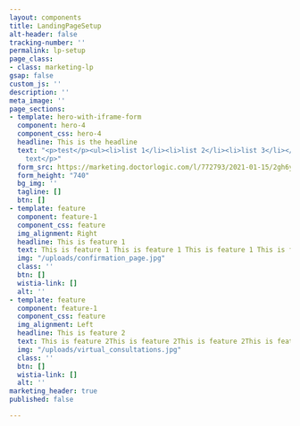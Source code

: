 ```yaml
---
layout: components
title: LandingPageSetup
alt-header: false
tracking-number: ''
permalink: lp-setup
page_class:
- class: marketing-lp
gsap: false
custom_js: ''
description: ''
meta_image: ''
page_sections:
- template: hero-with-iframe-form
  component: hero-4
  component_css: hero-4
  headline: This is the headline
  text: "<p>test</p><ul><li>list 1</li><li>list 2</li><li>list 3</li></ul><p>last
    text</p>"
  form_src: https://marketing.doctorlogic.com/l/772793/2021-01-15/2gh6y5
  form_height: "740"
  bg_img: ''
  tagline: []
  btn: []
- template: feature
  component: feature-1
  component_css: feature
  img_alignment: Right
  headline: This is feature 1
  text: This is feature 1 This is feature 1 This is feature 1 This is feature 1
  img: "/uploads/confirmation_page.jpg"
  class: ''
  btn: []
  wistia-link: []
  alt: ''
- template: feature
  component: feature-1
  component_css: feature
  img_alignment: Left
  headline: This is feature 2
  text: This is feature 2This is feature 2This is feature 2This is feature 2
  img: "/uploads/virtual_consultations.jpg"
  class: ''
  btn: []
  wistia-link: []
  alt: ''
marketing_header: true
published: false

---
```

